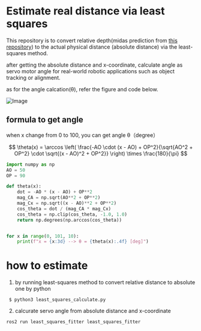# Estimate real distance via least squares
This repository is to convert relative depth(midas prediction from [this repository](https://github.com/madara-tribe/Ros2-DepthCalculator-PX2)) to the actual physical distance (absolute distance) via the least-squares method.

after getting the absolute distance and x-coordinate, calculate angle as servo motor angle for real-world robotic applications such as object tracking or alignment.

as for the angle calcation(θ), refer the figure and code below.

![Image](https://github.com/user-attachments/assets/7d5d643a-2c41-4f97-8e4c-52964588ecde)


## formula to get angle

when x change from 0 to 100, you can get angle θ（degree）

$$
\theta(x) = \arccos \left( \frac{-AO \cdot (x - AO) + OP^2}{\sqrt{AO^2 + OP^2} \cdot \sqrt{(x - AO)^2 + OP^2}} \right) \times \frac{180}{\pi}
$$



```python
import numpy as np
AO = 50
OP = 90

def theta(x):
    dot = -AO * (x - AO) + OP**2
    mag_CA = np.sqrt(AO**2 + OP**2)
    mag_Cx = np.sqrt((x - AO)**2 + OP**2)
    cos_theta = dot / (mag_CA * mag_Cx)
    cos_theta = np.clip(cos_theta, -1.0, 1.0)
    return np.degrees(np.arccos(cos_theta))


for x in range(0, 101, 10):
    print(f"x = {x:3d} --> θ = {theta(x):.4f} [deg]")
```

# how to estimate
1. by running least-squares method to convert relative distance to absolute one by python
   
<code> $ python3 least_squares_calculate.py</code>

2. calcurate servo angle from absolute distance and x-coordinate

<code>ros2 run least_squares_fitter least_squares_fitter</code>




